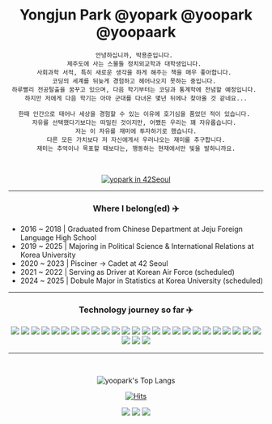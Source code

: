 <div align="center">

# Yongjun Park @yopark @yoopark @yoopaark

```
안녕하십니까, 박용준입니다. 
제주도에 사는 스물둘 정치외교학과 대학생입니다. 
사회과학 서적, 특히 새로운 생각을 하게 해주는 책을 매우 좋아합니다. 
코딩의 세계를 뒤늦게 경험하고 헤어나오지 못하는 중입니다. 
하루빨리 전공탈출을 꿈꾸고 있으며, 다음 학기부터는 코딩과 통계학에 전념할 예정입니다. 
하지만 저에게 다음 학기는 아마 군대를 다녀온 몇년 뒤에나 찾아올 것 같네요...

한때 인간으로 태어나 세상을 경험할 수 있는 이유에 호기심을 품었던 적이 있습니다. 
자유를 선택했다기보다는 떠밀린 것이지만, 어쨌든 우리는 꽤 자유롭습니다. 
저는 이 자유를 재미에 투자하기로 했습니다.
다른 모든 가치보다 저 자신에게서 우러나오는 재미를 추구합니다.
재미는 추억이나 목표할 때보다는, 행동하는 현재에서만 빛을 발하니까요.
```

<br>

[![yopark in 42Seoul](https://badge42.herokuapp.com/api/stats/yopark)](https://github.com/JaeSeoKim/badge42)

---

### Where I belong(ed) ✈️

<div align="left">

- 2016 ~ 2018 | Graduated from Chinese Department at Jeju Foreign Language High School
- 2019 ~ 2025 | Majoring in Political Science & International Relations at Korea University
- 2020 ~ 2023 | Pisciner -> Cadet at 42 Seoul
- 2021 ~ 2022 | Serving as Driver at Korean Air Force (scheduled)
- 2024 ~ 2025 | Dobule Major in Statistics at Korea University (scheduled)

</div>

---

### Technology journey so far ✈️
<img src="https://img.shields.io/badge/c-A8B9CC?style=for-the-badge&logo=c&logoColor=white"> <img src="https://img.shields.io/badge/python-3776AB?style=for-the-badge&logo=python&logoColor=white"> <img src="https://img.shields.io/badge/r-276DC3?style=for-the-badge&logo=r&logoColor=white"> <img src="https://img.shields.io/badge/42-000000?style=for-the-badge&logo=42&logoColor=white"> <img src="https://img.shields.io/badge/slack-4A154B?style=for-the-badge&logo=slack&logoColor=white"> <img src="https://img.shields.io/badge/ios-000000?style=for-the-badge&logo=apple&logoColor=white"> <img src="https://img.shields.io/badge/bash-4EAA25?style=for-the-badge&logo=gnu%20bash&logoColor=white"> <img src="https://img.shields.io/badge/vim-019733?style=for-the-badge&logo=vim&logoColor=white"> <img src="https://img.shields.io/badge/git-F05032?style=for-the-badge&logo=git&logoColor=white"> <img src="https://img.shields.io/badge/github-181717?style=for-the-badge&logo=github&logoColor=white"> <img src="https://img.shields.io/badge/ubuntu-E95420?style=for-the-badge&logo=ubuntu&logoColor=white"> <img src="https://img.shields.io/badge/vscode-007ACC?style=for-the-badge&logo=visual%20studio%20code&logoColor=white"> <img src="https://img.shields.io/badge/virtual%20box-183A61?style=for-the-badge&logo=virtualbox&logoColor=white"> <img src="https://img.shields.io/badge/docker-2496ED?style=for-the-badge&logo=docker&logoColor=white"> <img src="https://img.shields.io/badge/html-E34F26?style=for-the-badge&logo=html5&logoColor=white"> <img src="https://img.shields.io/badge/css-1572B6?style=for-the-badge&logo=css3&logoColor=white"> <img src="https://img.shields.io/badge/c++-00599C?style=for-the-badge&logo=c%2B%2B&logoColor=white"> <img src="https://img.shields.io/badge/kubernetes-326CE5?style=for-the-badge&logo=kubernetes&logoColor=white"> <img src="https://img.shields.io/badge/filezilla-BF0000?style=for-the-badge&logo=filezilla&logoColor=white"> <img src="https://img.shields.io/badge/excel-217346?style=for-the-badge&logo=microsoft%20excel&logoColor=white"> <img src="https://img.shields.io/badge/access-A4373A?style=for-the-badge&logo=microsoft%20access&logoColor=white"> <img src="https://img.shields.io/badge/postman-FF6C37?style=for-the-badge&logo=postman&logoColor=white"> <img src="https://img.shields.io/badge/javascript-F7DF1E?style=for-the-badge&logo=javascript&logoColor=black"> <img src="https://img.shields.io/badge/ruby%20on%20rails-CC0000?style=for-the-badge&logo=ruby%20on%20rails&logoColor=white"> <img src="https://img.shields.io/badge/swift-FA7343?style=for-the-badge&logo=swift&logoColor=white"> <img src="https://img.shields.io/badge/node.js-339933?style=for-the-badge&logo=node.js&logoColor=white"> <img src="https://img.shields.io/badge/mysql-4479A1?style=for-the-badge&logo=mysql&logoColor=white"> <img src="https://img.shields.io/badge/linux-FCC624?style=for-the-badge&logo=linux&logoColor=black">

---

<br>

![yoopark's Top Langs](https://github-readme-stats.vercel.app/api/top-langs?username=yoopark&layout=compact&theme=dracula)

[![Hits](https://hits.seeyoufarm.com/api/count/incr/badge.svg?url=https%3A%2F%2Fgithub.com%2Fyoopark&count_bg=%2379C83D&title_bg=%23555555&icon=&icon_color=%23E7E7E7&title=hits&edge_flat=false)](https://hits.seeyoufarm.com)

<a href="https://instagram.com/yo.o.park"><img src="https://img.shields.io/badge/instagram-E4405F?style=flat&logo=instagram&logoColor=white"></a> <a href="https://yoopaark.tistory.com/"><img src="https://img.shields.io/badge/Devlog-181717?style=flat&logo=github&logoColor=white"></a> <a href="mailto:yopark@student.42seoul.kr"><img src="https://img.shields.io/badge/Mail-EA4335?style=flat&logo=gmail&logoColor=white"></a>

</div>
